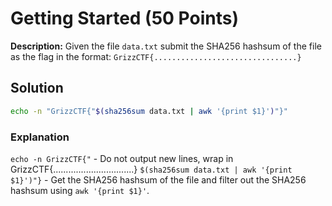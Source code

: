 # Getting Started (50 Points)
**Description:** Given the file `data.txt` submit the SHA256 hashsum of the file as the flag in the format: `GrizzCTF{................................}`


## Solution
```bash
echo -n "GrizzCTF{"$(sha256sum data.txt | awk '{print $1}')"}" 
```

### Explanation
`echo -n GrizzCTF{"` - Do not output new lines, wrap in GrizzCTF{................................}
`$(sha256sum data.txt | awk '{print $1}')"}` - Get the SHA256 hashsum of the file and filter out the SHA256 hashsum using `awk '{print $1}'`.

